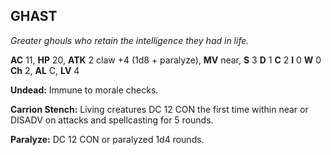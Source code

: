 ## GHAST

_Greater ghouls who retain the intelligence they had in life._

**AC** 11, **HP** 20, **ATK** 2 claw +4 (1d8 + paralyze), **MV** near, **S** 3 **D** 1 **C** 2 **I** 0 **W** 0 **Ch** 2, **AL** C, **LV** 4

**Undead:** Immune to morale checks.

**Carrion Stench:** Living creatures DC 12 CON the first time within near or DISADV on attacks and spellcasting for 5 rounds.

**Paralyze:** DC 12 CON or paralyzed 1d4 rounds.

